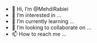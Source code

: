 - 👋 Hi, I’m @MehdiRabiei
- 👀 I’m interested in ...
- 🌱 I’m currently learning ...
- 💞️ I’m looking to collaborate on ...
- 📫 How to reach me ...

<!---
MehdiRabiei/MehdiRabiei is a ✨ special ✨ repository because its `README.md` (this file) appears on your GitHub profile.
You can click the Preview link to take a look at your changes.
--->
